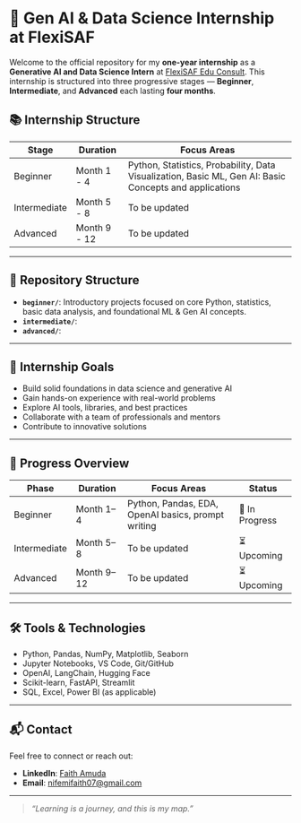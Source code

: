 # 🧠 Gen AI & Data Science Internship at FlexiSAF

Welcome to the official repository for my **one-year internship** as a **Generative AI and Data Science Intern** at [FlexiSAF Edu Consult](https://flexisaf.com/). This internship is structured into three progressive stages — **Beginner**, **Intermediate**, and **Advanced** each lasting **four months**.


## 📚 Internship Structure

| Stage         | Duration        | Focus Areas                                   |
|---------------|------------------|-----------------------------------------------|
| Beginner      | Month 1 - 4     | Python, Statistics, Probability, Data Visualization, Basic ML, Gen AI: Basic Concepts and applications|
| Intermediate  | Month 5 - 8     | To be updated        |
| Advanced      | Month 9 - 12    | To be updated |

---

## 📁 Repository Structure

- **`beginner/`**: Introductory projects focused on core Python, statistics, basic data analysis, and foundational ML & Gen AI concepts.
- **`intermediate/`**: 
- **`advanced/`**: 

---

## 🚀 Internship Goals

- Build solid foundations in data science and generative AI
- Gain hands-on experience with real-world problems
- Explore AI tools, libraries, and best practices
- Collaborate with a team of professionals and mentors
- Contribute to innovative solutions

---

## 📌 Progress Overview

| Phase         | Duration        | Focus Areas                                   | Status  |
|--------------|------------------|-----------------------------------------------|---------|
| Beginner     | Month 1–4        | Python, Pandas, EDA, OpenAI basics, prompt writing | 🔄 In Progress |
| Intermediate | Month 5–8        | To be updated  | ⏳ Upcoming |
| Advanced     | Month 9–12       | To be updated  | ⏳ Upcoming |

---

## 🛠️ Tools & Technologies

- Python, Pandas, NumPy, Matplotlib, Seaborn
- Jupyter Notebooks, VS Code, Git/GitHub
- OpenAI, LangChain, Hugging Face
- Scikit-learn, FastAPI, Streamlit
- SQL, Excel, Power BI (as applicable)

---

## 📬 Contact

Feel free to connect or reach out:

- **LinkedIn**: [Faith Amuda](https://www.linkedin.com/in/faith-amuda)
- **Email**: nifemifaith07@gmail.com

---

> _“Learning is a journey, and this is my map.”_
